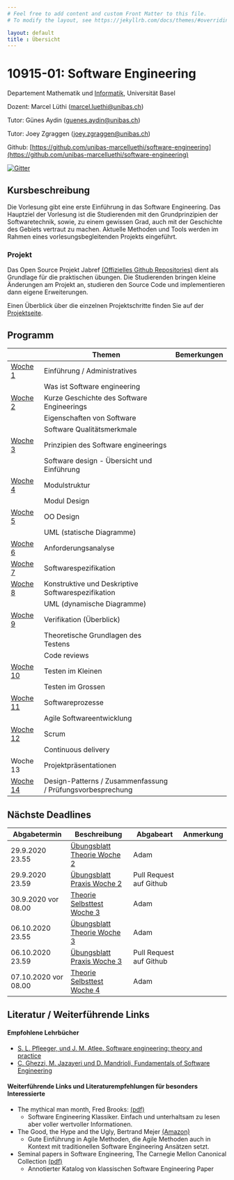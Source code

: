 ```yaml
---
# Feel free to add content and custom Front Matter to this file.
# To modify the layout, see https://jekyllrb.com/docs/themes/#overriding-theme-defaults

layout: default
title : Übersicht
---
```

 
# 10915-01: Software Engineering

Departement Mathematik und [Informatik](http://informatik.unibas.ch/), Universität Basel

Dozent: Marcel Lüthi (<marcel.luethi@unibas.ch>)

Tutor: Günes Aydin (<guenes.aydin@unibas.ch>)

Tutor: Joey Zgraggen (<joey.zgraggen@unibas.ch>)

Github: [https://github.com/unibas-marcelluethi/software-engineering](https://github.com/unibas-marcelluethi/software-engineering)

[![Gitter](https://badges.gitter.im/unibas-10915-01/software-engineering.svg)](https://gitter.im/unibas-10915-01/software-engineering?utm_source=badge&utm_medium=badge&utm_campaign=pr-badge)


## Kursbeschreibung

Die Vorlesung gibt eine erste Einführung in das Software Engineering. 
Das Hauptziel der Vorlesung ist die Studierenden mit den Grundprinzipien der Softwaretechnik, sowie, zu einem gewissen Grad, auch mit der Geschichte des Gebiets vertraut zu machen. 
Aktuelle Methoden und Tools werden im Rahmen eines vorlesungsbegleitenden Projekts eingeführt.

### Projekt

Das Open Source Projekt Jabref [(Offizielles Github Repositories)](https://github.com/jabref/jabref) dient als Grundlage für die praktischen 
übungen. Die Studierenden bringen kleine Änderungen am Projekt an, studieren den Source Code und implementieren dann eigene Erweiterungen. 

Einen Überblick über die einzelnen Projektschritte finden Sie auf der [Projektseite](project/project-summary.html).

## Programm 

|  | Themen | Bemerkungen |
|------| ----- | --------- |
|[Woche 1](week1/index) | Einführung / Administratives  | |
|    | Was ist Software engineering  | |
|[Woche 2](week2/index) | Kurze Geschichte des Software Engineerings  | |
|    | Eigenschaften von Software ||
|    |  Software Qualitätsmerkmale | | 
|[Woche 3](./week3/index) | Prinzipien des Software engineerings   | |
|    | Software design - Übersicht und Einführung |  |
|[Woche 4](./week4/index) | Modulstruktur  | |
|    | Modul Design  | |
|[Woche 5](./week5/index) | OO Design | |
|    | UML (statische Diagramme)  | | 
|[Woche 6](underconstruction)   | Anforderungsanalyse   | |
|[Woche 7](underconstruction) | Softwarespezifikation  |  |
|[Woche 8](underconstruction) | Konstruktive und Deskriptive Softwarespezifikation  |  |
|    | UML (dynamische Diagramme)  | | 
|[Woche 9](underconstruction) | Verifikation (Überblick)  | |
|    | Theoretische Grundlagen des Testens| |
|    | Code reviews | |  
| [Woche 10](underconstruction) | Testen im Kleinen   | | 
|| Testen im Grossen ||
| [Woche 11](underconstruction)    | Softwareprozesse | |
|             | Agile Softwareentwicklung   | |
| [Woche 12](underconstruction)| Scrum  | |
|         | Continuous delivery | | 
| Woche 13 | Projektpräsentationen | |
| [Woche 14](underconstruction)     | Design-Patterns / Zusammenfassung / Prüfungsvorbesprechung | |

## Nächste Deadlines

| Abgabetermin | Beschreibung | Abgabeart | Anmerkung |
| ------------ | ------------ | ---- | ------- |
| 29.9.2020 23.55| [Übungsblatt Theorie Woche 2](https://unibas-marcelluethi.github.io/software-engineering/week2/exercises/theory-exercises.html)| Adam | | 
| 29.9.2020 23.59| [Übungsblatt Praxis Woche 2](https://unibas-marcelluethi.github.io/software-engineering/week2/exercises/practical-exercises.html)| Pull Request auf Github | | 
| 30.9.2020 vor 08.00| [Theorie Selbsttest Woche 3](https://adam.unibas.ch/goto_adam_tst_1038470.html)| Adam | | 
| 06.10.2020 23.55| [Übungsblatt Theorie Woche 3](https://unibas-marcelluethi.github.io/software-engineering/week3/exercises/theory-exercises.html)| Adam | | 
| 06.10.2020 23.59| [Übungsblatt Praxis Woche 3](https://unibas-marcelluethi.github.io/software-engineering/week3/exercises/practical-exercises.html)| Pull Request auf Github | | 
| 07.10.2020 vor 08.00| [Theorie Selbsttest Woche 4](https://adam.unibas.ch/goto_adam_tst_1047457.html)| Adam | | 



## Literatur / Weiterführende Links

#### Empfohlene Lehrbücher 


* [S. L. Pfleeger, und J. M. Atlee. Software engineering: theory and practice](https://www.pearson.com/us/higher-education/program/Pfleeger-Pfleeger-Software-Engineering-4-4th-Edition/PGM58925.html)
* [C. Ghezzi, M. Jazayeri und D. Mandrioli, Fundamentals of Software Engineering](https://www.pearson.com/us/higher-education/program/Ghezzi-Fundamentals-of-Software-Engineering-2nd-Edition/PGM13112.html)



#### Weiterführende Links und Literaturempfehlungen für besonders Interessierte
* The mythical man month, Fred Brooks: [(pdf)](https://is.muni.cz/www/208322/The.Mythical.Man.Month.F.Brooks.pdf)
    * Software Engineering Klassiker. Einfach und unterhaltsam zu lesen aber voller wertvoller Informationen.
* The Good, the Hype and the Ugly, Bertrand Mejer [(Amazon)](https://www.amazon.com/Agile-Good-Hype-Bertrand-Meyer/dp/3319051547)
    * Gute Einführung in Agile Methoden, die Agile Methoden auch in Kontext mit traditionellen Software Engineering Ansätzen setzt.
* Seminal papers in Software Engineering, The Carnegie Mellon Canonical Collection [(pdf)](http://reports-archive.adm.cs.cmu.edu/anon/isr2015/CMU-ISR-15-107.pdf)
    * Annotierter Katalog von klassischen Software Engineering Paper

